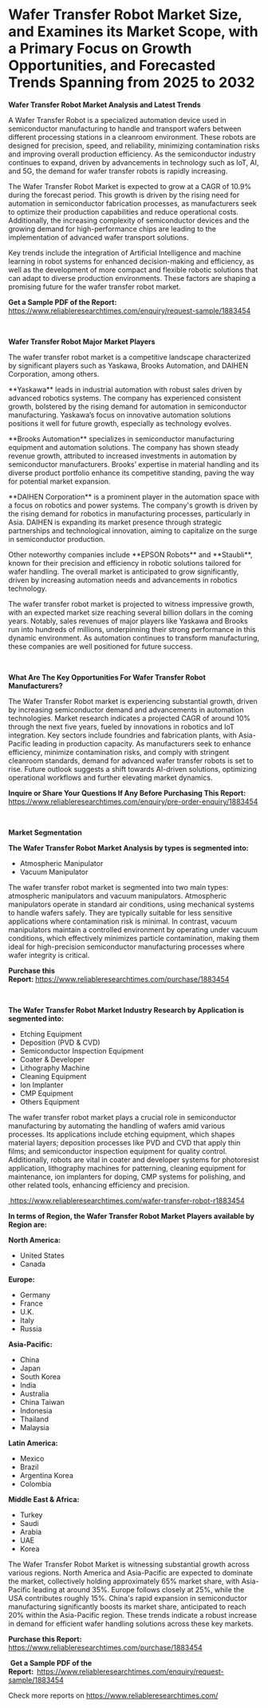 <p><h1>Wafer Transfer Robot Market Size, and Examines its Market Scope, with a Primary Focus on Growth Opportunities, and Forecasted Trends Spanning from 2025 to 2032</h1></p><p><strong>Wafer Transfer Robot Market Analysis and Latest Trends</strong></p>
<p><p>A Wafer Transfer Robot is a specialized automation device used in semiconductor manufacturing to handle and transport wafers between different processing stations in a cleanroom environment. These robots are designed for precision, speed, and reliability, minimizing contamination risks and improving overall production efficiency. As the semiconductor industry continues to expand, driven by advancements in technology such as IoT, AI, and 5G, the demand for wafer transfer robots is rapidly increasing.</p><p>The Wafer Transfer Robot Market is expected to grow at a CAGR of 10.9% during the forecast period. This growth is driven by the rising need for automation in semiconductor fabrication processes, as manufacturers seek to optimize their production capabilities and reduce operational costs. Additionally, the increasing complexity of semiconductor devices and the growing demand for high-performance chips are leading to the implementation of advanced wafer transport solutions.</p><p>Key trends include the integration of Artificial Intelligence and machine learning in robot systems for enhanced decision-making and efficiency, as well as the development of more compact and flexible robotic solutions that can adapt to diverse production environments. These factors are shaping a promising future for the wafer transfer robot market.</p></p>
<p><strong>Get a Sample PDF of the Report:&nbsp;</strong> <a href="https://www.reliableresearchtimes.com/enquiry/request-sample/1883454?utm_campaign=2183&utm_medium=2&utm_source=Github&utm_content=ia&utm_term=11022025&utm_id=wafer-transfer-robot">https://www.reliableresearchtimes.com/enquiry/request-sample/1883454</a></p>
<p>&nbsp;</p>
<p><strong>Wafer Transfer Robot Major Market Players</strong></p>
<p><p>The wafer transfer robot market is a competitive landscape characterized by significant players such as Yaskawa, Brooks Automation, and DAIHEN Corporation, among others. </p><p>**Yaskawa** leads in industrial automation with robust sales driven by advanced robotics systems. The company has experienced consistent growth, bolstered by the rising demand for automation in semiconductor manufacturing. Yaskawa’s focus on innovative automation solutions positions it well for future growth, especially as technology evolves.</p><p>**Brooks Automation** specializes in semiconductor manufacturing equipment and automation solutions. The company has shown steady revenue growth, attributed to increased investments in automation by semiconductor manufacturers. Brooks’ expertise in material handling and its diverse product portfolio enhance its competitive standing, paving the way for potential market expansion.</p><p>**DAIHEN Corporation** is a prominent player in the automation space with a focus on robotics and power systems. The company's growth is driven by the rising demand for robotics in manufacturing processes, particularly in Asia. DAIHEN is expanding its market presence through strategic partnerships and technological innovation, aiming to capitalize on the surge in semiconductor production.</p><p>Other noteworthy companies include **EPSON Robots** and **Staubli**, known for their precision and efficiency in robotic solutions tailored for wafer handling. The overall market is anticipated to grow significantly, driven by increasing automation needs and advancements in robotics technology.</p><p>The wafer transfer robot market is projected to witness impressive growth, with an expected market size reaching several billion dollars in the coming years. Notably, sales revenues of major players like Yaskawa and Brooks run into hundreds of millions, underpinning their strong performance in this dynamic environment. As automation continues to transform manufacturing, these companies are well positioned for future success.</p></p>
<p>&nbsp;</p>
<p><strong>What Are The Key Opportunities For Wafer Transfer Robot Manufacturers?</strong></p>
<p><p>The Wafer Transfer Robot market is experiencing substantial growth, driven by increasing semiconductor demand and advancements in automation technologies. Market research indicates a projected CAGR of around 10% through the next five years, fueled by innovations in robotics and IoT integration. Key sectors include foundries and fabrication plants, with Asia-Pacific leading in production capacity. As manufacturers seek to enhance efficiency, minimize contamination risks, and comply with stringent cleanroom standards, demand for advanced wafer transfer robots is set to rise. Future outlook suggests a shift towards AI-driven solutions, optimizing operational workflows and further elevating market dynamics.</p></p>
<p><strong>Inquire or Share Your Questions If Any Before Purchasing This Report:</strong> <a href="https://www.reliableresearchtimes.com/enquiry/pre-order-enquiry/1883454?utm_campaign=2183&utm_medium=2&utm_source=Github&utm_content=ia&utm_term=11022025&utm_id=wafer-transfer-robot">https://www.reliableresearchtimes.com/enquiry/pre-order-enquiry/1883454</a></p>
<p>&nbsp;</p>
<p><strong>Market Segmentation</strong></p>
<p><strong>The Wafer Transfer Robot Market Analysis by types is segmented into:</strong></p>
<p><ul><li>Atmospheric Manipulator</li><li>Vacuum Manipulator</li></ul></p>
<p><p>The wafer transfer robot market is segmented into two main types: atmospheric manipulators and vacuum manipulators. Atmospheric manipulators operate in standard air conditions, using mechanical systems to handle wafers safely. They are typically suitable for less sensitive applications where contamination risk is minimal. In contrast, vacuum manipulators maintain a controlled environment by operating under vacuum conditions, which effectively minimizes particle contamination, making them ideal for high-precision semiconductor manufacturing processes where wafer integrity is critical.</p></p>
<p><strong>Purchase this Report:&nbsp;</strong><a href="https://www.reliableresearchtimes.com/purchase/1883454?utm_campaign=2183&utm_medium=2&utm_source=Github&utm_content=ia&utm_term=11022025&utm_id=wafer-transfer-robot">https://www.reliableresearchtimes.com/purchase/1883454</a></p>
<p>&nbsp;</p>
<p><strong>The Wafer Transfer Robot Market Industry Research by Application is segmented into:</strong></p>
<p><ul><li>Etching Equipment</li><li>Deposition (PVD & CVD)</li><li>Semiconductor Inspection Equipment</li><li>Coater & Developer</li><li>Lithography Machine</li><li>Cleaning Equipment</li><li>Ion Implanter</li><li>CMP Equipment</li><li>Others Equipment</li></ul></p>
<p><p>The wafer transfer robot market plays a crucial role in semiconductor manufacturing by automating the handling of wafers amid various processes. Its applications include etching equipment, which shapes material layers; deposition processes like PVD and CVD that apply thin films; and semiconductor inspection equipment for quality control. Additionally, robots are vital in coater and developer systems for photoresist application, lithography machines for patterning, cleaning equipment for maintenance, ion implanters for doping, CMP systems for polishing, and other related tools, enhancing efficiency and precision.</p></p>
<p><a href="https://www.reliableresearchtimes.com/wafer-transfer-robot-r1883454?utm_campaign=2183&utm_medium=2&utm_source=Github&utm_content=ia&utm_term=11022025&utm_id=wafer-transfer-robot">&nbsp;https://www.reliableresearchtimes.com/wafer-transfer-robot-r1883454</a></p>
<p><strong>In terms of Region, the Wafer Transfer Robot Market Players available by Region are:</strong></p>
<p>
    <p> <strong> North America: </strong>
        <ul>
            <li>United States</li>
            <li>Canada</li>
        </ul>
        </p> 
    <p> <strong> Europe: </strong>
        <ul>
            <li>Germany</li>
            <li>France</li>
            <li>U.K.</li>
            <li>Italy</li>
            <li>Russia</li>
        </ul>
        </p> 
    <p> <strong> Asia-Pacific: </strong>
        <ul>
            <li>China</li>
            <li>Japan</li>
            <li>South Korea</li>
            <li>India</li>
            <li>Australia</li>
            <li>China Taiwan</li>
            <li>Indonesia</li>
            <li>Thailand</li>
            <li>Malaysia</li>
        </ul>
        </p> 
    <p> <strong> Latin America: </strong>
        <ul>
            <li>Mexico</li>
            <li>Brazil</li>
            <li>Argentina Korea</li>
            <li>Colombia</li>
        </ul>
        </p> 
    <p> <strong> Middle East & Africa: </strong>
        <ul>
            <li>Turkey</li>
            <li>Saudi</li>
            <li>Arabia</li>
            <li>UAE</li>
            <li>Korea</li>
        </ul>
    </p>
    </p>
<p><p>The Wafer Transfer Robot Market is witnessing substantial growth across various regions. North America and Asia-Pacific are expected to dominate the market, collectively holding approximately 65% market share, with Asia-Pacific leading at around 35%. Europe follows closely at 25%, while the USA contributes roughly 15%. China's rapid expansion in semiconductor manufacturing significantly boosts its market share, anticipated to reach 20% within the Asia-Pacific region. These trends indicate a robust increase in demand for efficient wafer handling solutions across these key markets.</p></p>
<p><strong>Purchase this Report: </strong><a href="https://www.reliableresearchtimes.com/purchase/1883454?utm_campaign=2183&utm_medium=2&utm_source=Github&utm_content=ia&utm_term=11022025&utm_id=wafer-transfer-robot">https://www.reliableresearchtimes.com/purchase/1883454</a></p>
<p>&nbsp;<strong>Get a Sample PDF of the Report:&nbsp;&nbsp;</strong><a href="https://www.reliableresearchtimes.com/enquiry/request-sample/1883454?utm_campaign=2183&utm_medium=2&utm_source=Github&utm_content=ia&utm_term=11022025&utm_id=wafer-transfer-robot">https://www.reliableresearchtimes.com/enquiry/request-sample/1883454</a></p>
<p><strong></strong></p>
<p>Check more reports on <a href="https://www.reliableresearchtimes.com/?utm_campaign=2183&utm_medium=2&utm_source=Github&utm_content=ia&utm_term=11022025&utm_id=wafer-transfer-robot">https://www.reliableresearchtimes.com/</a></p>